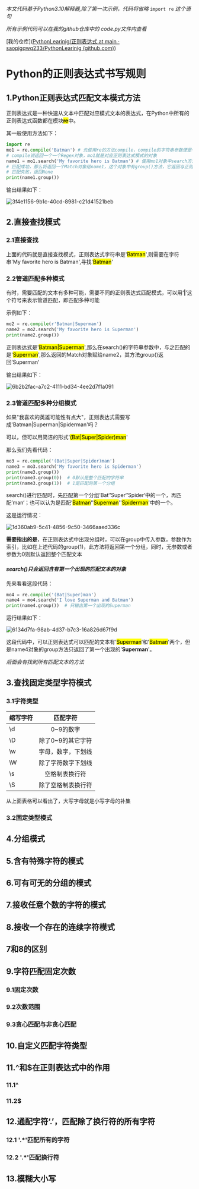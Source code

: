  *本文代码基于Python3.10解释器,除了第一次示例，代码将省略* `import re` *这个语句*

*所有示例代码可以在我的github仓库中的 code.py文件内查看*

[我的仓库]([PythonLearinig/正则表达式 at main · saopigqwq233/PythonLearinig (github.com)](https://github.com/saopigqwq233/PythonLearinig/tree/main/%E6%AD%A3%E5%88%99%E8%A1%A8%E8%BE%BE%E5%BC%8F))

# Python的正则表达式书写规则

## 1.Python正则表达式匹配文本模式方法

正则表达式是一种快速从文本中匹配对应模式文本的表达式，在Python中所有的正则表达式函数都在模块<mark>**re**</mark>中。

其一般使用方法如下：

```python
import re
mo1 = re.compile('Batman') # 先使用re的方法compile，compile的字符串参数便是一个正则表达式
# compile讲返回一个一个Regex对象，mo1就是对应正则表达式模式的对象
name1 = mo1.search('My favorite hero is Batman') # 使用mo1对象中search方法，这个方法的字符串参数就是需要被查找的字符串
# 匹配成功，那么将返回一个Match对象给name1，这个对象中有group()方法，它返回与正则表达式匹配的字符串(有些情况不全是字符串，我会在后面作解释)
# 匹配失败，返回None
print(name1.group())
```

输出结果如下：

![3f4e1156-9b1c-40cd-8981-c21d41521beb](file:///C:/Users/liu15/Pictures/Typedown/3f4e1156-9b1c-40cd-8981-c21d41521beb.png)

## 2.直接查找模式

### 2.1直接查找

上面的代码就是直接查找模式，正则表达式字符串是'<mark>Batman</mark>',则需要在字符串'My favorite hero is Batman',寻找'<mark>Batman</mark>'

### 2.2管道匹配多种模式

有时，需要匹配的文本有多种可能，需要不同的正则表达式匹配模式，可以用‘**\|**’这个符号来表示管道匹配，即匹配多种可能

示例如下：

```python
mo2 = re.compile(r'Batman|Superman')
name2 = mo2.search('My favorite hero is Superman')
print(name2.group())
```

正则表达式是'<mark>Batman|Superman</mark>',那么在search()的字符串参数中，与之匹配的是'<mark>Superman</mark>',那么返回的Match对象赋给name2，其方法group()返回’Superman‘

输出结果如下：

![6b2b2fac-a7c2-4111-bd34-4ee2d7f1a091](file:///C:/Users/liu15/Pictures/Typedown/6b2b2fac-a7c2-4111-bd34-4ee2d7f1a091.png)

### 2.3管道匹配多种分组模式

如果"我喜欢的英雄可能性有点大"，正则表达式需要写成'Batman|Superman|Spiderman'吗？

可以，但可以用简洁的形式'<mark>(Bat|Super|Spider)man</mark>'

那么我们先看代码：

```python
mo3 = re.compile('(Bat|Super|Spider)man')
name3 = mo3.search('My favorite hero is Spiderman')
print(name3.group())
print(name3.group(0))  # 0默认是整个匹配的字符串
print(name3.group(1))  # 1是匹配的第一个分组
```

search()进行匹配时，先匹配第一个分组’Bat‘’Super‘’Spider‘中的一个，再匹配’man‘；也可以认为是匹配’<mark>Batman</mark>‘'<mark>Superman</mark>''<mark>Spiderman</mark>'中的一个。

这是运行情况：

![1d360ab9-5c41-4856-9c50-3466aaed336c](file:///C:/Users/liu15/Pictures/Typedown/1d360ab9-5c41-4856-9c50-3466aaed336c.png)

**需要指出的是**，在正则表达式中出现分组时，可以在group中传入参数，参数作为索引，比如在上述代码的group(1)，此方法将返回第一个分组，同时，无参数或者参数为0则默认返回整个匹配文本

#### ***search()只会返回含有第一个出现的匹配文本的对象***

先来看看这段代码：

```python
mo4 = re.compile('(Bat|Super)man')
name4 = mo4.search('I love Superman and Batman')
print(name4.group())  # 只输出第一个出现的Superman
```

运行结果如下：

![6134d7fa-98ab-4d37-b7c3-16a826d67f9d](file:///C:/Users/liu15/Pictures/Typedown/6134d7fa-98ab-4d37-b7c3-16a826d67f9d.png)

这段代码中，可以正则表达式可以匹配的文本有’<mark>Superman</mark>‘和'<mark>Batman</mark>'两个，但是name4对象的group方法只返回了第一个出现的'**Superman**'。

*后面会有找到所有匹配文本的方法*

## 3.查找固定类型字符模式

### 3.1字符类型

| 缩写字符 | 匹配字符       |
| ---- |:----------:|
| \d   | 0~9的数字     |
| \D   | 除了0~9的其它字符 |
| \w   | 字母，数字，下划线  |
| \W   | 除了字符数字下划线  |
| \s   | 空格制表换行符    |
| \S   | 除了空格制表换行符  |

从上面表格可以看出了，大写字母就是小写字母的补集



### 3.2固定类型模式

## 4.分组模式

## 5.含有特殊字符的模式

## 6.可有可无的分组的模式

## 7.接收任意个数的字符的模式

## 8.接收一个存在的连续字符模式

## 7和8的区别

## 9.字符匹配固定次数

### 9.1固定次数

### 9.2次数范围

### 9.3贪心匹配与非贪心匹配

## 10.自定义匹配字符类型

## 11.^和$在正则表达式中的作用

### 11.1^

### 11.2$

## 12.通配字符‘.’，匹配除了换行符的所有字符

### 12.1  '.*'匹配所有的字符

### 12.2  '.*'匹配换行符

## 13.模糊大小写
